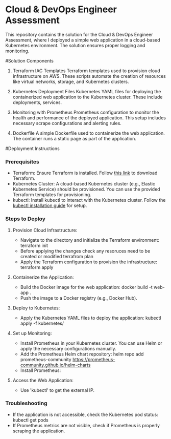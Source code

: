 # Cloud & DevOps Engineer Assessment

This repository contains the solution for the Cloud & DevOps Engineer Assessment, where I deployed a simple web application in a cloud-based Kubernetes environment. The solution ensures proper logging and monitoring.

#Solution Components

1. Terraform IAC Templates
   Terraform templates used to provision cloud infrastructure on AWS. These scripts automate the creation of resources like virtual networks, storage, and Kubernetes clusters.

2. Kubernetes Deployment Files
   Kubernetes YAML files for deploying the containerized web application to the Kubernetes cluster. These include deployments, services.

3. Monitoring with Prometheus
   Prometheus configuration to monitor the health and performance of the deployed application. This setup includes necessary scrape configurations and alerting rules.

4. Dockerfile
   A simple Dockerfile used to containerize the web application. The container runs a static page as part of the application.

#Deployment Instructions

### Prerequisites

- Terraform: Ensure Terraform is installed. Follow [this link](https://www.terraform.io/downloads.html) to download Terraform.
- Kubernetes Cluster: A cloud-based Kubernetes cluster (e.g., Elastic Kubernetes Service) should be provisioned. You can use the provided Terraform templates for provisioning.
- kubectl: Install kubectl to interact with the Kubernetes cluster. Follow the [kubectl installation guide](https://kubernetes.io/docs/tasks/tools/install-kubectl/) for setup.

### Steps to Deploy

1. Provision Cloud Infrastructure:
   - Navigate to the directory and initialize the Terraform environment:
      terraform init
   - Before applying the changes check any resoruces need to be created or modified
     terrafrom plan      
   - Apply the Terraform configuration to provision the infrastructure:
     terraform apply
   
2. Containerize the Application:
   - Build the Docker image for the web application:
     docker build -t web-app .
   - Push the image to a Docker registry (e.g., Docker Hub).

3. Deploy to Kubernetes:
   - Apply the Kubernetes YAML files to deploy the application:
     kubectl apply -f kubernetes/
    
4. Set up Monitoring:
   - Install Prometheus in your Kubernetes cluster. You can use Helm or apply the necessary configurations manually.
   - Add the Prometheus Helm chart repository:
     helm repo add prometheus-community https://prometheus-community.github.io/helm-charts
   - Install Prometheus:

5. Access the Web Application:
   - Use 'kubectl' to get the external IP.

### Troubleshooting

- If the application is not accessible, check the Kubernetes pod status:
  kubectl get pods
- If Prometheus metrics are not visible, check if Prometheus is properly scraping the application.
